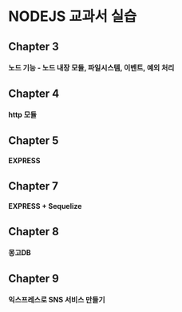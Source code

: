 # NODEJS 교과서 실습

## Chapter 3

#### 노드 기능 - 노드 내장 모듈, 파일시스템, 이벤트, 예외 처리

## Chapter 4

#### http 모듈

## Chapter 5

#### EXPRESS

## Chapter 7

#### EXPRESS + Sequelize

## Chapter 8

#### 몽고DB

## Chapter 9

#### 익스프레스로 SNS 서비스 만들기
